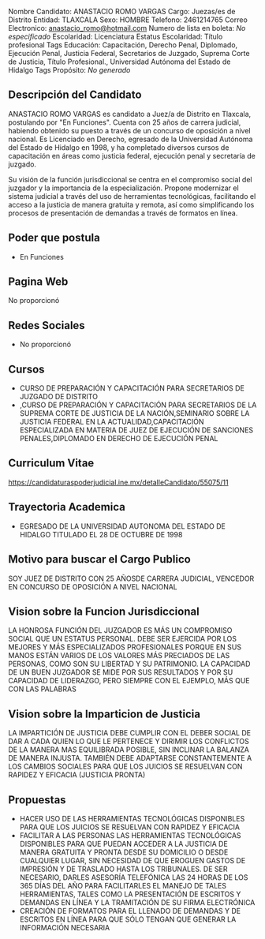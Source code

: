 Nombre Candidato: ANASTACIO ROMO VARGAS
Cargo: Juezas/es de Distrito
Entidad: TLAXCALA
Sexo: HOMBRE
Telefono: 2461214765
Correo Electronico: anastacio_romo@hotmail.com
Numero de lista en boleta: *No especificado*
Escolaridad: Licenciatura
Estatus Escolaridad: Título profesional
Tags Educación: Capacitación, Derecho Penal, Diplomado, Ejecución Penal, Justicia Federal, Secretarios de Juzgado, Suprema Corte de Justicia, Título Profesional., Universidad Autónoma del Estado de Hidalgo
Tags Propósito: *No generado*


## Descripción del Candidato 

ANASTACIO ROMO VARGAS es candidato a Juez/a de Distrito en Tlaxcala, postulando por "En Funciones". Cuenta con 25 años de carrera judicial, habiendo obtenido su puesto a través de un concurso de oposición a nivel nacional. Es Licenciado en Derecho, egresado de la Universidad Autónoma del Estado de Hidalgo en 1998, y ha completado diversos cursos de capacitación en áreas como justicia federal, ejecución penal y secretaría de juzgado.

Su visión de la función jurisdiccional se centra en el compromiso social del juzgador y la importancia de la especialización. Propone modernizar el sistema judicial a través del uso de herramientas tecnológicas, facilitando el acceso a la justicia de manera gratuita y remota, así como simplificando los procesos de presentación de demandas a través de formatos en línea.


## Poder que postula

- En Funciones


## Pagina Web

No proporcionó


## Redes Sociales

- No proporcionó


## Cursos

- CURSO DE PREPARACIÓN Y CAPACITACIÓN PARA SECRETARIOS DE JUZGADO DE DISTRITO
- ,CURSO DE PREPARACIÓN Y CAPACITACIÓN PARA SECRETARIOS DE LA SUPREMA CORTE DE JUSTICIA DE LA NACIÓN,SEMINARIO SOBRE LA JUSTICIA FEDERAL EN LA ACTUALIDAD,CAPACITACIÓN ESPECIALIZADA EN MATERIA DE JUEZ DE EJECUCIÓN DE SANCIONES PENALES,DIPLOMADO EN DERECHO DE EJECUCIÓN PENAL


## Curriculum Vitae

https://candidaturaspoderjudicial.ine.mx/detalleCandidato/55075/11


## Trayectoria Academica

- EGRESADO DE LA UNIVERSIDAD AUTONOMA DEL ESTADO DE HIDALGO  TITULADO EL 28 DE OCTUBRE DE 1998


## Motivo para buscar el Cargo Publico

SOY JUEZ DE DISTRITO CON 25 AÑOSDE CARRERA JUDICIAL, VENCEDOR EN CONCURSO DE OPOSICIÓN A NIVEL NACIONAL


## Vision sobre la Funcion Jurisdiccional

LA HONROSA FUNCIÓN DEL JUZGADOR ES MÁS UN COMPROMISO SOCIAL QUE UN ESTATUS PERSONAL. DEBE SER EJERCIDA POR LOS MEJORES Y MÁS ESPECIALIZADOS PROFESIONALES PORQUE EN SUS MANOS ESTÁN VARIOS DE LOS VALORES MÁS PRECIADOS DE LAS PERSONAS, COMO SON SU LIBERTAD Y SU PATRIMONIO. LA CAPACIDAD DE UN BUEN JUZGADOR SE MIDE POR SUS RESULTADOS Y POR SU CAPACIDAD DE LIDERAZGO, PERO SIEMPRE CON EL EJEMPLO, MÁS QUE CON LAS PALABRAS


## Vision sobre la Imparticion de Justicia

LA IMPARTICIÓN DE JUSTICIA DEBE CUMPLIR CON EL DEBER SOCIAL DE DAR A CADA QUIEN LO QUE LE PERTENECE Y DIRIMIR LOS CONFLICTOS DE LA MANERA MAS EQUILIBRADA POSIBLE, SIN INCLINAR LA BALANZA DE MANERA INJUSTA. TAMBIÉN DEBE ADAPTARSE CONSTANTEMENTE A LOS CAMBIOS SOCIALES PARA QUE LOS JUICIOS SE RESUELVAN CON RAPIDEZ Y EFICACIA (JUSTICIA PRONTA)


## Propuestas

- HACER USO DE LAS HERRAMIENTAS TECNOLÓGICAS DISPONIBLES PARA QUE LOS JUICIOS SE RESUELVAN CON RAPIDEZ Y EFICACIA
- FACILITAR A LAS PERSONAS LAS HERRAMIENTAS TECNOLÓGICAS DISPONIBLES PARA QUE PUEDAN ACCEDER A LA JUSTICIA DE MANERA GRATUITA Y PRONTA DESDE SU DOMICILIO O DESDE CUALQUIER LUGAR, SIN NECESIDAD DE QUE EROGUEN GASTOS DE IMPRESIÓN Y DE TRASLADO HASTA LOS TRIBUNALES. DE SER NECESARIO, DARLES ASESORÍA TELEFÓNICA LAS 24 HORAS DE LOS 365 DÍAS DEL AÑO PARA FACILITARLES EL MANEJO DE TALES HERRAMIENTAS, TALES COMO LA PRESENTACIÓN DE ESCRITOS Y DEMANDAS EN LÍNEA Y LA TRAMITACIÓN DE SU FIRMA ELECTRÓNICA
- CREACIÓN DE FORMATOS PARA EL LLENADO DE DEMANDAS Y DE ESCRITOS EN LÍNEA PARA QUE SÓLO TENGAN QUE GENERAR LA INFORMACIÓN NECESARIA


